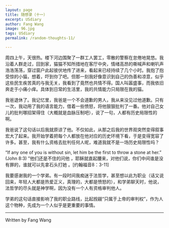 ```yaml
---
layout: page
title: 随想录（十一） 
excerpt: USdiary
author: Fang Wang
image: 96.jpg
tags: USdiary
permalink: /random-thoughts-11/

---
```


周四上午，天很热。楼下河边围聚了一群工人罢工，零散的警察在怠倦地晃悠。我沿着人群走过，回到家，猫猫不知所措地在客厅中央，情绪高昂的嘶喊声和喇叭声浩浩荡荡，穿过窗户此起彼伏地传了进来，看起来已经持续了几个小时。我抱了抱受惊的小猫，想着，吓到你了吧。但那一刻我好像意识到自己的伪善和凉意，似乎这些民生疾苦真的与我无关，我看到了竟然也共情不得。国人叫嚣盛事，而我依旧奔走于小痛小痒。具体到日常的生活里，我的共情能力只局限在我的猫。

我爸退休了。我记忆里，我爸是一个不会道歉的男人，我从来没见过他道歉。只有一次，我动用了我的语言能力，借着一些愤怒，将他狠狠批判了一番。他对自己女儿的批判哪招架得住（大概就是血脉压制吧），说了一句，人都有历史局限性的啊。

我爸说了这句话以后我就原谅了他。不仅如此，从那之后我的世界观突然变得叙事宏大了起来。我开始学着把每个人都放在他对应的历史环境下看，于是变得宽容了许多。甚至，我有什么资格去批判任何人呢，难道我就不是一场历史局限性吗？

“If any one of you is without sin, let him be the first to throw a stone at her.” (John 8:3) ”他们还是不住的问他 ，耶稣就直起腰来，对他们说，你们中间谁是没有罪的，谁就可以先拿石头打她 。[约翰福音8：3-11]

我要感谢我的一个学弟。有一段时间我痴迷于法哲学，甚至想以此为职业（话又说回来，年轻人大都是热爱正义，真理的，大都是愤怒的），和学弟聊天时，他说，法哲学的尽头就是神学啊，因为没有一个人有资格审判他人。

学弟的这句话直接影响了我的职业路线，比起觊觎“只属于上帝的审判权”，作为人这个物种，先成为一个人似乎是更重要的事情。

****

Written by Fang Wang
